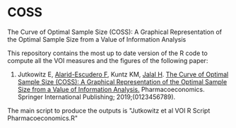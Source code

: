 # COSS
The Curve of Optimal Sample Size (COSS): A Graphical Representation of the Optimal Sample Size from a Value of Information Analysis

This repository contains the most up to date version of the R code to compute all the VOI measures and the figures of the following paper:

1. Jutkowitz E, [Alarid-Escudero F](https://github.com/feralaes), Kuntz KM, [Jalal H](https://github.com/hjalal). [The Curve of Optimal Sample Size (COSS): A Graphical Representation of the Optimal Sample Size from a Value of Information Analysis.](http://link.springer.com/10.1007/s40273-019-00770-z) Pharmacoeconomics. Springer International Publishing; 2019;(0123456789). 

The main script to produce the outputs is "Jutkowitz et al VOI R Script Pharmacoeconomics.R"
